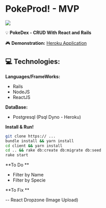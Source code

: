 # PokeProd! - MVP

![](https://github.com/xTheMay/poke-prod/blob/master/client/public/pb.png )  



💡 **PokeDex - CRUD With React and Rails**  



🎮 **Demonstration:** [Heroku Application](http://poke-prod.herokuapp.com/)

## 💻 Technologies:

**Languages/FrameWorks:**

- Rails
- NodeJS
- ReactJS 

**DataBase:**

-   Postgresql (Psql Dyno - Heroku)

**Install & Run!**

``` sh
git clone https:// ...  
bundle install && yarn install
cd client && yarn install
cd .. && rake db:create db:migrate db:seed
rake start
```

**To Do **

- Filter by Name
- Filter by Specie

**To Fix **

-- React Dropzone (Image Upload)




